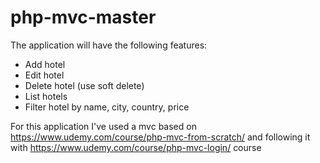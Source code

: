 # php-mvc-master

The application will have the following features:
- Add hotel
- Edit hotel
- Delete hotel (use soft delete)
- List hotels
- Filter hotel by name, city, country, price

For this application I've used a mvc based on https://www.udemy.com/course/php-mvc-from-scratch/ and following it with https://www.udemy.com/course/php-mvc-login/ course

